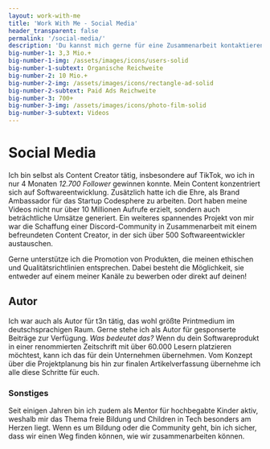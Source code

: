 ```yaml
---
layout: work-with-me
title: 'Work With Me - Social Media'
header_transparent: false
permalink: '/social-media/'
description: 'Du kannst mich gerne für eine Zusammenarbeit kontaktieren. Derzeit stehe ich für neue SaaS-Projekte zur Verfügung, ebenso wie für Social Media Kooperationen.'
big-number-1: 3,3 Mio.+
big-number-1-img: /assets/images/icons/users-solid
big-number-1-subtext: Organische Reichweite
big-number-2: 10 Mio.+
big-number-2-img: /assets/images/icons/rectangle-ad-solid
big-number-2-subtext: Paid Ads Reichweite
big-number-3: 700+
big-number-3-img: /assets/images/icons/photo-film-solid
big-number-3-subtext: Videos
---
```


# Social Media

Ich bin selbst als Content Creator tätig, insbesondere auf TikTok, wo ich in nur 4 Monaten _12.700 Follower_ gewinnen konnte. Mein Content konzentriert sich auf Softwareentwicklung. Zusätzlich hatte ich die Ehre, als Brand Ambassador für das Startup Codesphere zu arbeiten. Dort haben meine Videos nicht nur über 10 Millionen Aufrufe erzielt, sondern auch beträchtliche Umsätze generiert. Ein weiteres spannendes Projekt von mir war die Schaffung einer Discord-Community in Zusammenarbeit mit einem befreundeten Content Creator, in der sich über 500 Softwareentwickler austauschen.

Gerne unterstütze ich die Promotion von Produkten, die meinen ethischen und Qualitätsrichtlinien entsprechen. Dabei besteht die Möglichkeit, sie entweder auf einem meiner Kanäle zu bewerben oder direkt auf deinen!

## Autor

Ich war auch als Autor für t3n tätig, das wohl größte Printmedium im deutschsprachigen Raum. Gerne stehe ich als Autor für gesponserte Beiträge zur Verfügung. _Was bedeutet das?_ Wenn du dein Softwareprodukt in einer renommierten Zeitschrift mit über 60.000 Lesern platzieren möchtest, kann ich das für dein Unternehmen übernehmen. Vom Konzept über die Projektplanung bis hin zur finalen Artikelverfassung übernehme ich alle diese Schritte für euch.

### Sonstiges

Seit einigen Jahren bin ich zudem als Mentor für hochbegabte Kinder aktiv, weshalb mir das Thema freie Bildung und Children in Tech besonders am Herzen liegt. Wenn es um Bildung oder die Community geht, bin ich sicher, dass wir einen Weg finden können, wie wir zusammenarbeiten können.
